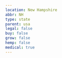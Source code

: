 ```yaml
---
location: New Hampshire
abbr: NH
type: state
parent: usa
legal: false
buy: false
grow: false
hemp: false
medical: true
---
```

